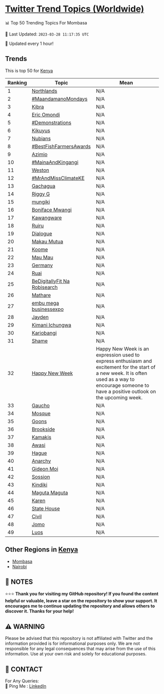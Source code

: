 [Twitter Trend Topics (Worldwide)](https://github.com/ErcinDedeoglu/Twitter-Trend-Topics)
==========


📊 Top 50 Trending Topics For Mombasa

📆 Last Updated: `2023-03-28 11:17:35 UTC`

🔧 Updated every 1 hour!


## Trends

This is top 50 for [Kenya](</Kenya>)

| Ranking | Topic | Mean |
| ------- | ------------ | ------------ |
| 1 | [Northlands](http://twitter.com/search?q=Northlands) | N/A |
| 2 | [#MaandamanoMondays](http://twitter.com/search?q=%23MaandamanoMondays) | N/A |
| 3 | [Kibra](http://twitter.com/search?q=Kibra) | N/A |
| 4 | [Eric Omondi](http://twitter.com/search?q=Eric+Omondi) | N/A |
| 5 | [#Demonstrations](http://twitter.com/search?q=%23Demonstrations) | N/A |
| 6 | [Kikuyus](http://twitter.com/search?q=Kikuyus) | N/A |
| 7 | [Nubians](http://twitter.com/search?q=Nubians) | N/A |
| 8 | [#BestFishFarmersAwards](http://twitter.com/search?q=%23BestFishFarmersAwards) | N/A |
| 9 | [Azimio](http://twitter.com/search?q=Azimio) | N/A |
| 10 | [#MainaAndKingangi](http://twitter.com/search?q=%23MainaAndKingangi) | N/A |
| 11 | [Weston](http://twitter.com/search?q=Weston) | N/A |
| 12 | [#MrAndMissClimateKE](http://twitter.com/search?q=%23MrAndMissClimateKE) | N/A |
| 13 | [Gachagua](http://twitter.com/search?q=Gachagua) | N/A |
| 14 | [Riggy G](http://twitter.com/search?q=Riggy+G) | N/A |
| 15 | [mungiki](http://twitter.com/search?q=mungiki) | N/A |
| 16 | [Boniface Mwangi](http://twitter.com/search?q=Boniface+Mwangi) | N/A |
| 17 | [Kawangware](http://twitter.com/search?q=Kawangware) | N/A |
| 18 | [Ruiru](http://twitter.com/search?q=Ruiru) | N/A |
| 19 | [Dialogue](http://twitter.com/search?q=Dialogue) | N/A |
| 20 | [Makau Mutua](http://twitter.com/search?q=Makau+Mutua) | N/A |
| 21 | [Koome](http://twitter.com/search?q=Koome) | N/A |
| 22 | [Mau Mau](http://twitter.com/search?q=Mau+Mau) | N/A |
| 23 | [Germany](http://twitter.com/search?q=Germany) | N/A |
| 24 | [Ruai](http://twitter.com/search?q=Ruai) | N/A |
| 25 | [BeDigitallyFit Na Robisearch](http://twitter.com/search?q=BeDigitallyFit+Na+Robisearch) | N/A |
| 26 | [Mathare](http://twitter.com/search?q=Mathare) | N/A |
| 27 | [embu mega businessexpo](http://twitter.com/search?q=embu+mega+businessexpo) | N/A |
| 28 | [Jayden](http://twitter.com/search?q=Jayden) | N/A |
| 29 | [Kimani Ichungwa](http://twitter.com/search?q=Kimani+Ichungwa) | N/A |
| 30 | [Kariobangi](http://twitter.com/search?q=Kariobangi) | N/A |
| 31 | [Shame](http://twitter.com/search?q=Shame) | N/A |
| 32 | [Happy New Week](http://twitter.com/search?q=Happy+New+Week) | Happy New Week is an expression used to express enthusiasm and excitement for the start of a new week. It is often used as a way to encourage someone to have a positive outlook on the upcoming week. |
| 33 | [Gaucho](http://twitter.com/search?q=Gaucho) | N/A |
| 34 | [Mosque](http://twitter.com/search?q=Mosque) | N/A |
| 35 | [Goons](http://twitter.com/search?q=Goons) | N/A |
| 36 | [Brookside](http://twitter.com/search?q=Brookside) | N/A |
| 37 | [Kamakis](http://twitter.com/search?q=Kamakis) | N/A |
| 38 | [Awasi](http://twitter.com/search?q=Awasi) | N/A |
| 39 | [Hague](http://twitter.com/search?q=Hague) | N/A |
| 40 | [Anarchy](http://twitter.com/search?q=Anarchy) | N/A |
| 41 | [Gideon Moi](http://twitter.com/search?q=Gideon+Moi) | N/A |
| 42 | [Sossion](http://twitter.com/search?q=Sossion) | N/A |
| 43 | [Kindiki](http://twitter.com/search?q=Kindiki) | N/A |
| 44 | [Maguta Maguta](http://twitter.com/search?q=Maguta+Maguta) | N/A |
| 45 | [Karen](http://twitter.com/search?q=Karen) | N/A |
| 46 | [State House](http://twitter.com/search?q=State+House) | N/A |
| 47 | [Civil](http://twitter.com/search?q=Civil) | N/A |
| 48 | [Jomo](http://twitter.com/search?q=Jomo) | N/A |
| 49 | [Luos](http://twitter.com/search?q=Luos) | N/A |



## Other Regions in [Kenya](</Kenya>)

* [Mombasa](</Kenya/Mombasa.md>)
* [Nairobi](</Kenya/Nairobi.md>)



## 📝 NOTES

⭐⭐⭐ **Thank you for visiting my GitHub repository! If you found the content helpful or valuable, leave a star on the repository to show your support. It encourages me to continue updating the repository and allows others to discover it. Thanks for your help!**


## ⚠️ WARNING

Please be advised that this repository is not affiliated with Twitter and the information provided is for informational purposes only. We are not responsible for any legal consequences that may arise from the use of this information. Use at your own risk and solely for educational purposes.


## 📨 CONTACT

 For Any Queries:  
            🏓 Ping Me : [LinkedIn](https://www.linkedin.com/in/ercindedeoglu/)
